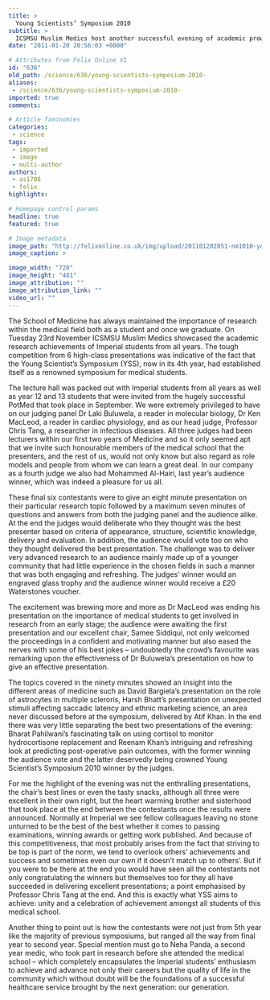 ```yaml
---
title: >
  Young Scientists’ Symposium 2010
subtitle: >
  ICSMSU Muslim Medics host another successful evening of academic prowess
date: "2011-01-20 20:56:03 +0000"

# Attributes from Felix Online V1
id: "636"
old_path: /science/636/young-scientists-symposium-2010-
aliases:
 - /science/636/young-scientists-symposium-2010-
imported: true
comments:

# Article Taxonomies
categories:
 - science
tags:
 - imported
 - image
 - multi-author
authors:
 - as1708
 - felix
highlights:

# Homepage control params
headline: true
featured: true

# Image metadata
image_path: "http://felixonline.co.uk/img/upload/201101202051-nm1010-youngsci.jpg"
image_caption: >

image_width: "720"
image_height: "481"
image_attribution: ""
image_attribution_link: ""
video_url: ""
---
```


The School of Medicine has always maintained the importance of research within the medical field both as a student and once we graduate. On Tuesday 23rd November ICSMSU Muslim Medics showcased the academic research achievements of Imperial students from all years. The tough competition from 6 high-class presentations was indicative of the fact that the Young Scientist’s Symposium (YSS), now in its 4th year, had established itself as a renowned symposium for medical students.

The lecture hall was packed out with Imperial students from all years as well as year 12 and 13 students that were invited from the hugely successful PotMed that took place in September. We were extremely privileged to have on our judging panel Dr Laki Buluwela, a reader in molecular biology, Dr Ken MacLeod, a reader in cardiac physiology, and as our head judge, Professor Chris Tang, a researcher in infectious diseases. All three judges had been lecturers within our first two years of Medicine and so it only seemed apt that we invite such honourable members of the medical school that the presenters, and the rest of us, would not only know but also regard as role models and people from whom we can learn a great deal. In our company as a fourth judge we also had Mohammed Al-Hairi, last year’s audience winner, which was indeed a pleasure for us all.

These final six contestants were to give an eight minute presentation on their particular research topic followed by a maximum seven minutes of questions and answers from both the judging panel and the audience alike. At the end the judges would deliberate who they thought was the best presenter based on criteria of appearance, structure, scientific knowledge, delivery and evaluation. In addition, the audience would vote too on who they thought delivered the best presentation. The challenge was to deliver very advanced research to an audience mainly made up of a younger community that had little experience in the chosen fields in such a manner that was both engaging and refreshing. The judges’ winner would an engraved glass trophy and the audience winner would receive a £20 Waterstones voucher.

The excitement was brewing more and more as Dr MacLeod was ending his presentation on the importance of medical students to get involved in research from an early stage; the audience were awaiting the first presentation and our excellent chair, Samee Siddiqui, not only welcomed the proceedings in a confident and motivating manner but also eased the nerves with some of his best jokes – undoubtedly the crowd’s favourite was remarking upon the effectiveness of Dr Buluwela’s presentation on how to give an effective presentation.

The topics covered in the ninety minutes showed an insight into the different areas of medicine such as David Bargiela’s presentation on the role of astrocytes in multiple scleroris, Harsh Bhatt’s presentation on unexpected stimuli affecting saccadic latency and ethnic marketing science, an area never discussed before at the symposium, delivered by Atif Khan. In the end there was very little separating the best two presentations of the evening: Bharat Pahilwani’s fascinating talk on using cortisol to monitor hydrocortisone replacement and Reenam Khan’s intriguing and refreshing look at predicting post-operative pain outcomes, with the former winning the audience vote and the latter deservedly being crowned Young Scientist’s Symposium 2010 winner by the judges.

For me the highlight of the evening was not the enthralling presentations, the chair’s best lines or even the tasty snacks, although all three were excellent in their own right, but the heart warming brother and sisterhood that took place at the end between the contestants once the results were announced. Normally at Imperial we see fellow colleagues leaving no stone unturned to be the best of the best whether it comes to passing examinations, winning awards or getting work published. And because of this competitiveness, that most probably arises from the fact that striving to be top is part of the norm, we tend to overlook others’ achievements and success and sometimes even our own if it doesn’t match up to others’. But if you were to be there at the end you would have seen all the contestants not only congratulating the winners but themselves too for they all have succeeded in delivering excellent presentations; a point emphasised by Professor Chris Tang at the end. And this is exactly what YSS aims to achieve: unity and a celebration of achievement amongst all students of this medical school.

Another thing to point out is how the contestants were not just from 5th year like the majority of previous symposiums, but ranged all the way from final year to second year. Special mention must go to Neha Panda, a second year medic, who took part in research before she attended the medical school – which completely encapsulates the Imperial students’ enthusiasm to achieve and advance not only their careers but the quality of life in the community which without doubt will be the foundations of a successful healthcare service brought by the next generation: our generation.

